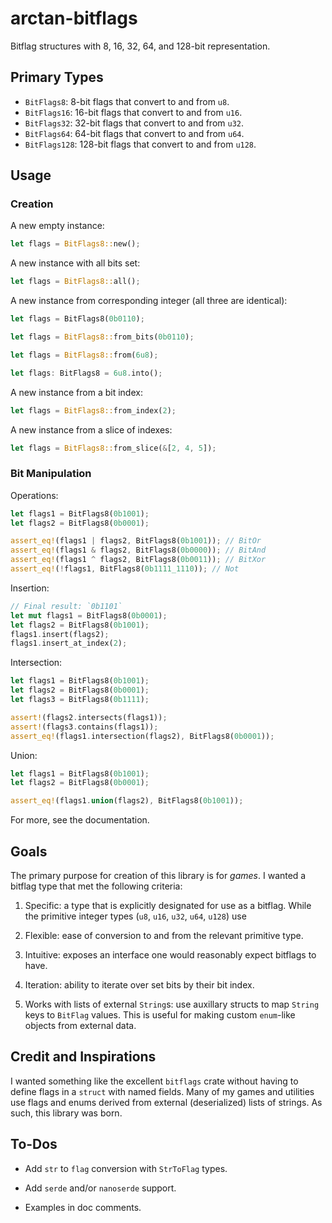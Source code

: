 # arctan-bitflags
Bitflag structures with 8, 16, 32, 64, and 128-bit representation.

## Primary Types

- `BitFlags8`:   8-bit flags that convert to and from `u8`.
- `BitFlags16`:  16-bit flags that convert to and from `u16`.
- `BitFlags32`:  32-bit flags that convert to and from `u32`.
- `BitFlags64`:  64-bit flags that convert to and from `u64`.
- `BitFlags128`: 128-bit flags that convert to and from `u128`.

## Usage

### Creation

A new empty instance:
```rust
let flags = BitFlags8::new();
```

A new instance with all bits set:
```rust
let flags = BitFlags8::all();
```

A new instance from corresponding integer (all three are identical):
```rust
let flags = BitFlags8(0b0110);

let flags = BitFlags8::from_bits(0b0110);

let flags = BitFlags8::from(6u8);

let flags: BitFlags8 = 6u8.into();
```

A new instance from a bit index:
```rust
let flags = BitFlags8::from_index(2);
```

A new instance from a slice of indexes:
```rust
let flags = BitFlags8::from_slice(&[2, 4, 5]);
```

### Bit Manipulation

Operations:
```rust
let flags1 = BitFlags8(0b1001);
let flags2 = BitFlags8(0b0001);

assert_eq!(flags1 | flags2, BitFlags8(0b1001)); // BitOr
assert_eq!(flags1 & flags2, BitFlags8(0b0000)); // BitAnd
assert_eq!(flags1 ^ flags2, BitFlags8(0b0011)); // BitXor
assert_eq!(!flags1, BitFlags8(0b1111_1110)); // Not
```

Insertion:
```rust
// Final result: `0b1101`
let mut flags1 = BitFlags8(0b0001);
let flags2 = BitFlags8(0b1001);
flags1.insert(flags2);
flags1.insert_at_index(2);
```

Intersection:
```rust
let flags1 = BitFlags8(0b1001);
let flags2 = BitFlags8(0b0001);
let flags3 = BitFlags8(0b1111);

assert!(flags2.intersects(flags1));
assert!(flags3.contains(flags1));
assert_eq!(flags1.intersection(flags2), BitFlags8(0b0001));
```

Union:
```rust
let flags1 = BitFlags8(0b1001);
let flags2 = BitFlags8(0b0001);

assert_eq!(flags1.union(flags2), BitFlags8(0b1001));
```

For more, see the documentation.

## Goals

The primary purpose for creation of this library is for *games*. I wanted a bitflag type that met the following criteria:

1. Specific: a type that is explicitly designated for use as a bitflag. While the primitive integer types (`u8`, `u16`, `u32`, `u64`, `u128`) use

2. Flexible: ease of conversion to and from the relevant primitive type.

3. Intuitive: exposes an interface one would reasonably expect bitflags to have.

4. Iteration: ability to iterate over set bits by their bit index.

5. Works with lists of external `String`s: use auxillary structs to map `String` keys to `BitFlag` values. This is useful for making custom `enum`-like objects from external data.

## Credit and Inspirations

I wanted something like the excellent `bitflags` crate without having to define flags in a `struct` with named fields. Many of my games and utilities use flags and enums derived from external (deserialized) lists of strings. As such, this library was born.

## To-Dos

- Add `str` to `flag` conversion with `StrToFlag` types.

- Add `serde` and/or `nanoserde` support.

- Examples in doc comments.
